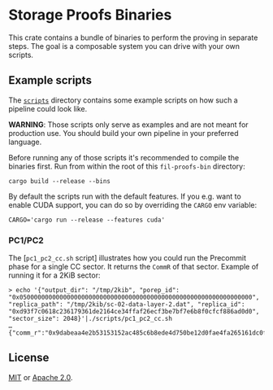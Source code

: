 Storage Proofs Binaries
=======================

This crate contains a bundle of binaries to perform the proving in separate steps. The goal is a composable system you can drive with your own scripts.


Example scripts
---------------

The [`scripts`] directory contains some example scripts on how such a pipeline could look like.

**WARNING**: Those scripts only serve as examples and are not meant for production use. You should build your own pipeline in your preferred language.

Before running any of those scripts it's recommended to compile the binaries first. Run from within the root of this `fil-proofs-bin` directory:

```console
cargo build --release --bins
```

By default the scripts run with the default features. If you e.g. want to enable CUDA support, you can do so by overriding the `CARGO` env variable:

```console
CARGO='cargo run --release --features cuda'
```


### PC1/PC2

The [`pc1_pc2_cc.sh` script] illustrates how you could run the Precommit phase for a single CC sector. It returns the `CommR` of that sector. Example of running it for a 2KiB sector:

```console
> echo '{"output_dir": "/tmp/2kib", "porep_id": "0x0500000000000000000000000000000000000000000000000000000000000000", "replica_path": "/tmp/2kib/sc-02-data-layer-2.dat", "replica_id": "0xd93f7c0618c236179361de2164ce34ffaf26ecf3be7bf7e6b8f0cfcf886ad0d0", "sector_size": 2048}'|./scripts/pc1_pc2_cc.sh
…
{"comm_r":"0x9dabeaa4e2b53153152ac485c6b8ede4d750be12d0fae4fa265161dc0ff5502a"}
```


License
-------

[MIT] or [Apache 2.0].

[`scripts`]: ./scripts
[`pc1_pc2.sh` script]: ./scripts/pc1_pc2.sh
[MIT]: ./LICENSE-MIT
[Apache 2.0]: ./LICENSE-APACHE

